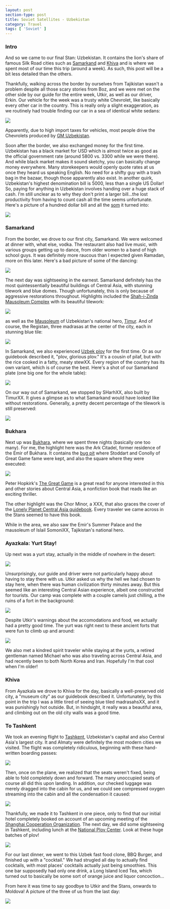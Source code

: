```yaml
---
layout: post
section-type: post
title: Soviet Satellites - Uzbekistan
category: Travel
tags: [ 'Soviet' ]
---
```


### Intro

And so we came to our final Stan: Uzbekistan. It contains the lion's share
of famous Silk Road cities such as
[Samarkand](https://en.wikipedia.org/wiki/Samarkand) and
[Khiva](https://en.wikipedia.org/wiki/Khiva)
and is where we spent most of our time this trip (around a week). As such,
this post will be a bit less detailed than the others.

Thankfully, walking across the border by ourselves from Tajikistan
wasn't a problem despite all those scary stories from Boz, and
we were met on the other side by our guide for the entire
week, Utkir, as well as our driver, Erkin. Our vehicle for the week was a
trusty white Chevrolet, like basically every other car in the country.
This is really only a slight exaggeration, as we routinely had trouble finding
our car in a sea of identical white sedans:

![](XX)

Apparently, due to high import taxes for vehicles, most people drive the
Chevrolets produced by
[GM Uzbekistan](https://en.wikipedia.org/wiki/GM_Uzbekistan).

Soon after the border, we also exchanged money for the first time. Uzbekistan
has a black market for USD which is almost twice as good as the official
government rate (around 5800 vs. 3300 while we were there). And while black
market makes it sound sketchy, you can basically change money everywhere.
Many storekeepers would openly quote rates at us once they heard
us speaking English. No need for a shifty guy with a trash bag in the bazaar,
though those apparently also exist. In another quirk, Uzbekistan's highest
denomination bill is 5000, less than a single US Dollar! So, paying for anything
in Uzbekistan involves handing over a huge stack of cash. I'm still unclear
as to why they don't print a larger bill...the lost productivity from having
to count cash all the time seems unfortunate. Here's a picture of a hundred
dollar bill and all the [som](https://en.wikipedia.org/wiki/Uzbekistani_som)
it turned into:

![](https://www.dropbox.com/s/d143vfvbg86g239/P6120115.JPG?dl=0)

### Samarkand

From the border, we drove to our first city, Samarkand. We were welcomed at
dinner with, what else, vodka. The restaurant also had live music, with various
groups getting up to dance, from older women to a band of high school guys.
It was definitely more raucous than I expected given Ramadan, more on this later.
Here's a bad picture of some of the dancing:

![](https://dl.dropboxusercontent.com/s/pyycpcegqc8ytue/P6120119.JPG?dl=0)

The next day was sightseeing in the earnest. Samarkand definitely has the
most quintessentially beautiful buildings of Central Asia, with stunning
tilework and blue domes. Though unfortunately, this is only because of
aggressive restorations throughout. Highlights included the
[Shah-i-Zinda Mausoleum Complex](https://en.wikipedia.org/wiki/Shah-i-Zinda)
with its beautiful tilework:

![](XX)

as well as the [Mausoleum](https://en.wikipedia.org/wiki/Gur-e-Amir)
of Uzbekistan's national hero, [Timur](https://en.wikipedia.org/wiki/Timur).
And of course, the Registan, three madrasas at the center of the city,
each in stunning blue tile:

![](XX)

In Samarkand, we also experienced
[Uzbek plov](https://munchies.vice.com/en/recipes/uzbek-plov)
for the first time. Or as our guidebook described it, "plov, glorious plov."
It's a cousin of pilaf, but with the rice cooked in a fatty, meaty stewXX.
Every region of the country has its own variant, which is of course the best.
Here's a shot of our Samarkand plate (one big one for the whole table):

![](XX)

On our way out of Samarkand, we stopped by SHarhXX, also built by TimurXX.
It gives a glimpse as to what Samarkand would have looked like without
restorations. Generally, a pretty decent percentage of the tilework is still
preserved:

![](XX)

### Bukhara

Next up was [Bukhara](XX), where we spent three nights (basically one too
many). For me, the highlight here was the Ark Citadel, former residence
of the Emir of Bukhara. It contains the
[bug pit](https://www.vice.com/read/brutality-report-knowledge-of-the-bug-pit)
where Stoddart and Conolly of Great Game fame were kept, and also the
square where they were executed:

![](XX)

Peter Hopkirk's
[The Great Game](https://en.wikipedia.org/wiki/The_Great_Game_(Peter_Hopkirk_book))
is a great read for anyone interested in this and other stories about
Central Asia, a nonfiction book that reads like an exciting thriller.

The other highlight was the Chor Minor, a XXX,
that also graces the cover of the
[Lonely Planet Central Asia guidebook](XX).
Every traveler we came across in the Stans seemed to have this book.

While in the area, we also saw the Emir's Summer Palace and the mausoleum
of Islail SomoniXX, Tajikistan's national hero.

### Ayazkala: Yurt Stay!

Up next was a yurt stay, actually in the middle of nowhere in the desert:

![](XX)

Unsurprisingly, our guide and driver were not particularly happy about
having to stay there with us. Utkir
asked us why the hell we had chosen to stay here, when there was human
civilization thirty minutes away. But this seemed like an interesting Central
Asian experience, albeit one constructed for tourists. Our camp was complete
with a couple camels just chilling, a the ruins of a fort in the background:

![](XX)

Despite Utkir's warnings about the accomodations and food, we actually had
a pretty good time. The yurt was right next to these ancient forts that were
fun to climb up and around:

![](XX)

We also met a kindred spirit traveler while staying at the yurts,
a retired gentleman named Michael who was also traveling across
Central Asia, and had recently been to both North Korea and Iran.
Hopefully I'm that cool when I'm older!

### Khiva

From Ayazkala we drove to Khiva for the day, basically a well-preserved
old city, a "museum city" as our guidebook described it. Unfortunately, by
this point in the trip I was a little tired of seeing blue tiled madrasahsXX,
and it was punishingly hot outside. But, in hindsight, it really was a beautiful
area, and climbing out on the old city walls was a good time. 

### To Tashkent

We took an evening flight to
[Tashkent](https://en.wikipedia.org/wiki/Tashkent), Uzbekistan's capital
and also Central Asia's largest city. It and Almaty were definitely the most
modern cities we visited. The flight was completely ridiculous, beginning with
these hand-written boarding passes:

![](XX)

Then, once on the plane, we realized that the seats weren't fixed, being
able to fold completely down and forward. The many unoccupied seats of course
all did this upon landing. In addition, our checked luggage was merely dragged
into the cabin for us, and we could see compressed oxygen streaming into the
cabin and all the condensation it caused:

![](XX)

Thankfully, we made it to Tashkent in one piece, only to find that our initial
hotel completely booked on account of an upcoming meeting of the
[Shanghai Cooperation Organization](https://en.wikipedia.org/wiki/Shanghai_Cooperation_Organisation).
The next day, we did some sightseeing in Tashkent, including lunch at the
[National Plov Center](XX).
Look at these huge batches of plov!

![](XX)

For our last dinner, we went to this Uzbek fast food clone, BBQ Burger,
and finished up with a "cocktail." We had strugled all day to actually find
cocktails, with most places' cocktails actually just being smoothies.
This one bar supposedly had only one drink, a Long Island Iced Tea, which turned
out to basically be some sort of orange juice and liquor concoction...

From here it was time to say goodbye to Utkir and the Stans, onwards to
Moldova! A picture of the three of us from the last day:

![](XX)